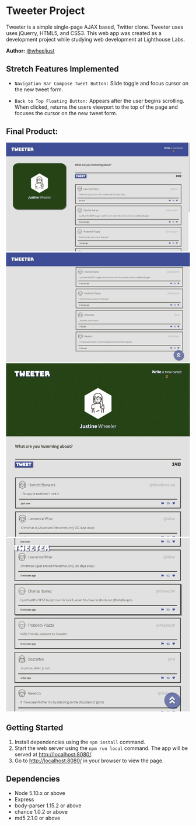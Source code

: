 # Tweeter Project

Tweeter is a simple single-page AJAX based, Twitter clone. Tweeter uses uses jQuerry, HTML5, and CSS3.  This web app was created as a development project while studying web development at Lighthouse Labs.

__Author:__ [@wheeljust](https://github.com/wheeljust/)

## Stretch Features Implemented
  - `Navigation Bar Compose Tweet Button:` Slide toggle and focus cursor on the new tweet form.

  - `Back to Top Floating Button:` Appears after the user begins scrolling. When clicked, returns the users viewport to the top of the page and focuses the cursor on the new tweet form.

## Final Product:

!["Desktop view - top"](https://github.com/wheeljust/tweeter/blob/master/public/images/desktopview-top.png?raw=true)
!["Desktop view - btm"](https://github.com/wheeljust/tweeter/blob/master/public/images/desktopview-btm.png?raw=true)
!["Mobile view - top"](https://github.com/wheeljust/tweeter/blob/master/public/images/mobileview-top.png?raw=true)
!["Mobile view - btm"](https://github.com/wheeljust/tweeter/blob/master/public/images/mobileview-btm.png?raw=true)


## Getting Started

1. Install dependencies using the `npm install` command.
2. Start the web server using the `npm run local` command. The app will be served at <http://localhost:8080/>.
3. Go to <http://localhost:8080/> in your browser to view the page.

## Dependencies

  - Node 5.10.x or above
  - Express
  - body-parser 1.15.2 or above
  - chance 1.0.2 or above
  - md5 2.1.0 or above

